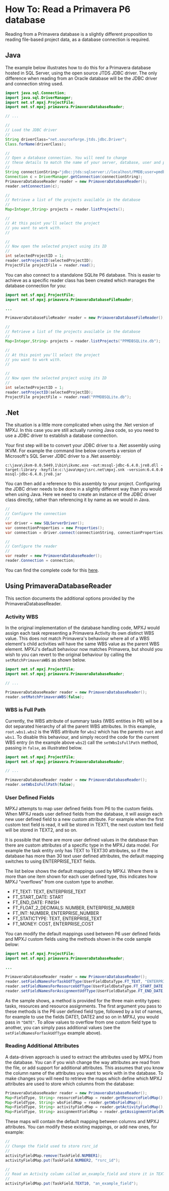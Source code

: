 # How To: Read a Primavera P6 database
Reading from a Primavera database is a slightly different proposition
to reading file-based project data, as a database connection is required.

## Java 
The example below illustrates how to do this for a Primavera database
hosted in SQL Server, using the open source JTDS JDBC driver. 
The only difference when reading from an Oracle
database will be the JDBC driver and connection string used.

```java
import java.sql.Connection;
import java.sql.DriverManager;
import net.sf.mpxj.ProjectFile;
import net.sf.mpxj.primavera.PrimaveraDatabaseReader;

// ...

//
// Load the JDBC driver
//
String driverClass="net.sourceforge.jtds.jdbc.Driver";
Class.forName(driverClass);

//
// Open a database connection. You will need to change
// these details to match the name of your server, database, user and password.
//
String connectionString="jdbc:jtds:sqlserver://localhost/PMDB;user=pmdb;password=pmdb";
Connection c = DriverManager.getConnection(connectionString);
PrimaveraDatabaseReader reader = new PrimaveraDatabaseReader();
reader.setConnection(c);

//
// Retrieve a list of the projects available in the database
//
Map<Integer,String> projects = reader.listProjects();

//
// At this point you'll select the project
// you want to work with.
//

//
// Now open the selected project using its ID
//
int selectedProjectID = 1;
reader.setProjectID(selectedProjectID);
ProjectFile projectFile = reader.read();
```

You can also connect to a standalone SQLite P6 database. This
is easier to achieve as a specific reader class has been created
which manages the database connection for you:

```java
import net.sf.mpxj.ProjectFile;
import net.sf.mpxj.primavera.PrimaveraDatabaseFileReader;

...

PrimaveraDatabaseFileReader reader = new PrimaveraDatabaseFileReader();

//
// Retrieve a list of the projects available in the database
//
Map<Integer,String> projects = reader.listProjects("PPMDBSQLite.db");

//
// At this point you'll select the project
// you want to work with.
//

//
// Now open the selected project using its ID
//
int selectedProjectID = 1;
reader.setProjectID(selectedProjectID);
ProjectFile projectFile = reader.read("PPMDBSQLite.db");
```

## .Net
The situation is a little more complicated when using the .Net version of MPXJ.
In this case you are still actually running Java code, so you need to use a JDBC
driver to establish a database connection.

Your first step will be to convert your JDBC driver to a .Net assembly using
IKVM. For example the command line below converts a version of Microsoft's SQL
Server JDBC driver to a .Net assembly:

```
c:\java\ikvm-8.0.5449.1\bin\ikvmc.exe -out:mssql-jdbc-6.4.0.jre8.dll -target:library -keyfile:c:\java\mpxj\src.net\mpxj.snk -version:6.4.0.0 mssql-jdbc-6.4.0.jre8.jar
```

You can then add a reference to this assembly to your project. Configuring the
JDBC driver needs to be done in a slightly different way than you would when using
Java. Here we need to create an instance of the JDBC driver class directly,
rather than referencing it by name as we would in Java.

```C#
//
// Configure the connection
//
var driver = new SQLServerDriver();
var connectionProperties = new Properties();
var connection = driver.connect(connectionString, connectionProperties);

//
// Configure the reader
//
var reader = new PrimaveraDatabaseReader();
reader.Connection = connection;

```

You can find the complete code for this
[here](https://github.com/joniles/mpxj/blob/master/src.net/MpxjPrimaveraConvert/MpxjPrimaveraConvert.cs).

## Using PrimaveraDatabaseReader
This section documents the additional options provided by the PrimaveraDatabaseReader.

 
### Activity WBS
In the original implementation of the database handling code, MPXJ would assign
each task representing a Primavera Activity its own distinct WBS value. This
does not match Primavera's behaviour where all of a WBS element's child
activities will have the same WBS value as the parent WBS element. MPXJ's
default behaviour now matches Primavera, but should you wish to you can revert
to the original behaviour by calling the `setMatchPrimaveraWBS` as shown below.

```java
import net.sf.mpxj.ProjectFile;
import net.sf.mpxj.primavera.PrimaveraDatabaseReader;

// ...

PrimaveraDatabaseReader reader = new PrimaveraDatabaseReader();
reader.setMatchPrimaveraWBS(false);
```

### WBS is Full Path
Currently, the WBS attribute of summary tasks (WBS entities in P6) will be a dot
separated hierarchy of all the parent WBS attributes.
In this example, `root.wbs1.wbs2` is the WBS attribute for `wbs2` which has
the parents `root` and `wbs1`. To disable this behaviour, and simply record
the code for the current WBS entry (in the example above `wbs2`) call the
`setWbsIsFullPath` method, passing in `false`, as illustrated below.  


```java
import net.sf.mpxj.ProjectFile;
import net.sf.mpxj.primavera.PrimaveraDatabaseReader;

// ...

PrimaveraDatabaseReader reader = new PrimaveraDatabaseReader();
reader.setWbsIsFullPath(false);
```

### User Defined Fields
MPXJ attempts to map user defined fields from P6 to the custom fields.
When MPXJ reads user defined fields from the database, it will assign
each new user defined field to a new custom attribute. For example when
the first custom text field is read, it will be stored in TEXT1, the next
custom text field will be stored in TEXT2, and so on.
 
It is possible that there are more user defined values in the database than
there are custom attributes of a specific type in the MPXJ data model. For
example the task entity only has TEXT to TEXT30 attributes, so if the database
has more than 30 text user defined attributes, the default mapping switches to
using ENTERPRISE_TEXT fields.

The list below shows the default mappings used by MPXJ. Where there is more than
one item shown for each user defined type, this indicates how MPXJ "overflows"
from one custom type to another.

* FT_TEXT: TEXT, ENTERPRISE_TEXT
* FT_START_DATE: START
* FT_END_DATE: FINISH
* FT_FLOAT_2_DECIMALS: NUMBER, ENTERPRISE_NUMBER
* FT_INT: NUMBER, ENTERPRISE_NUMBER
* FT_STATICTYPE: TEXT, ENTERPRISE_TEXT
* FT_MONEY: COST, ENTERPRISE_COST
   
You can modify the default mappings used between P6 user defined fields and MPXJ
custom fields using the methods shown in the code sample below:

```java
import net.sf.mpxj.ProjectFile;
import net.sf.mpxj.primavera.PrimaveraDatabaseReader;

...

PrimaveraDatabaseReader reader = new PrimaveraDatabaseReader();
reader.setFieldNamesForTaskUdfType(UserFieldDataType.FT_TEXT, "ENTERPRISE_TEXT", "TEXT");
reader.setFieldNamesForResourceUdfType(UserFieldDataType.FT_START_DATE, "DATE");
reader.setFieldNamesForAssignmentUdfType(UserFieldDataType.FT_END_DATE, "DATE");
```

As the sample shows, a method is provided for the three main entity types:
tasks, resources and resource assignments. The first argument you pass to these
methods is the P6 user defined field type, followed by a list of names, for
example to use the fields DATE1, DATE2 and so on in MPXJ, you would pass in
`"DATE"`. To allow values to overflow from one custom field type to another, you
can simply pass additional values (see the `setFieldNamesForTaskUdfType` example
above).

### Reading Additional Attributes
A data-driven approach is used to extract the attributes used by MPXJ from the
database. You can if you wish change the way attributes are read from the file,
or add support for additional attributes. This assumes that you know the column
name of the attributes you want to work with in the database. To make changes
you will need to retrieve the maps which define which MPXJ attributes are used
to store which columns from the database:

```java
PrimaveraDatabaseReader reader = new PrimaveraDatabaseReader();
Map<FieldType, String> resourceFieldMap = reader.getResourceFieldMap();
Map<FieldType, String> wbsFieldMap = reader.getWbsFieldMap();
Map<FieldType, String> activityFieldMap = reader.getActivityFieldMap();
Map<FieldType, String> assignmentFieldMap = reader.getAssignmentFieldMap();
```

These maps will contain the default mapping between columns and MPXJ attributes.
You can modify these existing mappings, or add new ones, for example:

```java
//
// Change the field used to store rsrc_id
//
activityFieldMap.remove(TaskField.NUMBER1);
activityFieldMap.put(TaskField.NUMBER2, "rsrc_id");

//
// Read an Activity column called an_example_field and store it in TEXT10
//
activityFieldMap.put(TaskField.TEXT10, "an_example_field");
```
